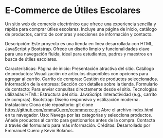 # E-Commerce de Útiles Escolares
Un sitio web de comercio electrónico que ofrece una experiencia sencilla y rápida para comprar útiles escolares. 
Incluye una página de inicio, catálogo de productos, carrito de compras y secciones de información y contacto.

Descripción:
Este proyecto es una tienda en línea desarrollada con HTML, JavaScript y Bootstrap. 
Ofrece un diseño limpio y funcionalidades clave para una navegación fluida, ideal para estudiantes, padres y maestros en busca de útiles escolares.

Características:
Página de inicio: Presentación atractiva del sitio.
Catálogo de productos: Visualización de artículos disponibles con opciones para agregar al carrito.
Carrito de compras: Gestión de productos seleccionados.
Información de la empresa: Sección con detalles sobre la tienda.
Formulario de contacto: Para enviar consultas directamente desde el sitio.
Tecnologías utilizadas
HTML: Estructura del sitio.
JavaScript: Interactividad (e.g., carrito de compras).
Bootstrap: Diseño responsivo y estilización moderna.
Instalación:
Clona este repositorio:
git clone https://github.com/emmaCuero/ecommerce.git
Abre el archivo index.html en tu navegador.
Uso:
Navega por las categorías y selecciona productos.
Añade productos al carrito para gestionarlos antes de la compra.
Contacta a través del formulario para más información.
Créditos:
Desarrollado por Emmanuel Cuero y Kevin Bolaños.
